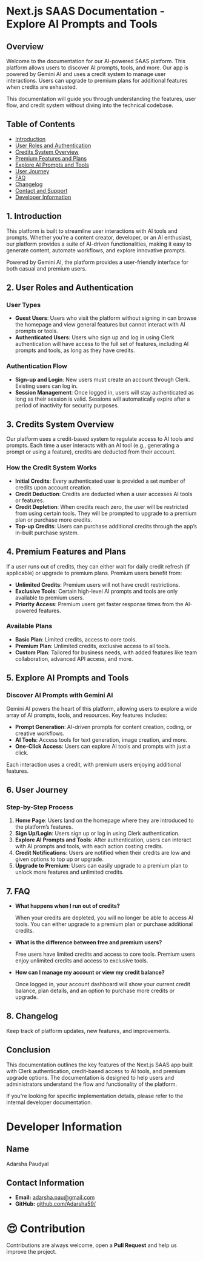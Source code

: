 # Next.js SAAS Documentation - Explore AI Prompts and Tools

## Overview

Welcome to the documentation for our AI-powered SAAS platform. This platform allows users to discover AI prompts, tools, and more. Our app is powered by Gemini AI and uses a credit system to manage user interactions. Users can upgrade to premium plans for additional features when credits are exhausted.

This documentation will guide you through understanding the features, user flow, and credit system without diving into the technical codebase.

## Table of Contents

- [Introduction](#introduction)
- [User Roles and Authentication](#user-roles-and-authentication)
- [Credits System Overview](#credits-system-overview)
- [Premium Features and Plans](#premium-features-and-plans)
- [Explore AI Prompts and Tools](#explore-ai-prompts-and-tools)
- [User Journey](#user-journey)
- [FAQ](#faq)
- [Changelog](#changelog)
- [Contact and Support](#contact-and-support)
- [Developer Information](#Developer-Information)

## 1. Introduction

This platform is built to streamline user interactions with AI tools and prompts. Whether you're a content creator, developer, or an AI enthusiast, our platform provides a suite of AI-driven functionalities, making it easy to generate content, automate workflows, and explore innovative prompts.

Powered by Gemini AI, the platform provides a user-friendly interface for both casual and premium users.

## 2. User Roles and Authentication

### User Types

- **Guest Users**: Users who visit the platform without signing in can browse the homepage and view general features but cannot interact with AI prompts or tools.
- **Authenticated Users**: Users who sign up and log in using Clerk authentication will have access to the full set of features, including AI prompts and tools, as long as they have credits.

### Authentication Flow

- **Sign-up and Login**: New users must create an account through Clerk. Existing users can log in.
- **Session Management**: Once logged in, users will stay authenticated as long as their session is valid. Sessions will automatically expire after a period of inactivity for security purposes.

## 3. Credits System Overview

Our platform uses a credit-based system to regulate access to AI tools and prompts. Each time a user interacts with an AI tool (e.g., generating a prompt or using a feature), credits are deducted from their account.

### How the Credit System Works

- **Initial Credits**: Every authenticated user is provided a set number of credits upon account creation.
- **Credit Deduction**: Credits are deducted when a user accesses AI tools or features.
- **Credit Depletion**: When credits reach zero, the user will be restricted from using certain tools. They will be prompted to upgrade to a premium plan or purchase more credits.
- **Top-up Credits**: Users can purchase additional credits through the app’s in-built purchase system.

## 4. Premium Features and Plans

If a user runs out of credits, they can either wait for daily credit refresh (if applicable) or upgrade to premium plans. Premium users benefit from:

- **Unlimited Credits**: Premium users will not have credit restrictions.
- **Exclusive Tools**: Certain high-level AI prompts and tools are only available to premium users.
- **Priority Access**: Premium users get faster response times from the AI-powered features.

### Available Plans

- **Basic Plan**: Limited credits, access to core tools.
- **Premium Plan**: Unlimited credits, exclusive access to all tools.
- **Custom Plan**: Tailored for business needs, with added features like team collaboration, advanced API access, and more.

## 5. Explore AI Prompts and Tools

### Discover AI Prompts with Gemini AI

Gemini AI powers the heart of this platform, allowing users to explore a wide array of AI prompts, tools, and resources. Key features includes:

- **Prompt Generation**: AI-driven prompts for content creation, coding, or creative workflows.
- **AI Tools**: Access tools for text generation, image creation, and more.
- **One-Click Access**: Users can explore AI tools and prompts with just a click.

Each interaction uses a credit, with premium users enjoying additional features.

## 6. User Journey

### Step-by-Step Process

1. **Home Page**: Users land on the homepage where they are introduced to the platform’s features.
2. **Sign Up/Login**: Users sign up or log in using Clerk authentication.
3. **Explore AI Prompts and Tools**: After authentication, users can interact with AI prompts and tools, with each action costing credits.
4. **Credit Notifications**: Users are notified when their credits are low and given options to top up or upgrade.
5. **Upgrade to Premium**: Users can easily upgrade to a premium plan to unlock more features and unlimited credits.

## 7. FAQ

- **What happens when I run out of credits?**

  When your credits are depleted, you will no longer be able to access AI tools. You can either upgrade to a premium plan or purchase additional credits.

- **What is the difference between free and premium users?**

  Free users have limited credits and access to core tools. Premium users enjoy unlimited credits and access to exclusive tools.

- **How can I manage my account or view my credit balance?**

  Once logged in, your account dashboard will show your current credit balance, plan details, and an option to purchase more credits or upgrade.

## 8. Changelog

Keep track of platform updates, new features, and improvements.

## Conclusion

This documentation outlines the key features of the Next.js SAAS app built with Clerk authentication, credit-based access to AI tools, and premium upgrade options. The documentation is designed to help users and administrators understand the flow and functionality of the platform.

If you're looking for specific implementation details, please refer to the internal developer documentation.

# Developer Information

## Name

Adarsha Paudyal

## Contact Information

- **Email:** adarsha.pau@gmail.com
- **GitHub:** [github.com/Adarsha59/](https://github.com/Adarsha59/)

# 😍 Contribution

Contributions are always welcome, open a **Pull Request** and help us improve the project.
